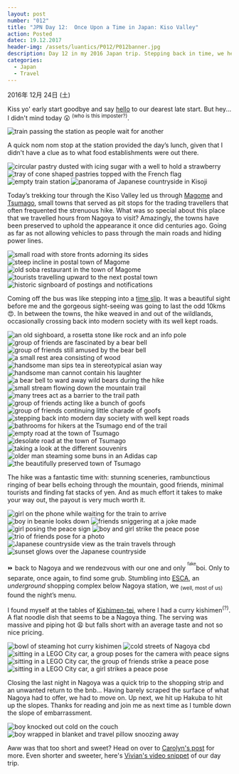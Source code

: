```yaml
---
layout: post
number: "012"
title: "JPN Day 12:  Once Upon a Time in Japan: Kiso Valley"
action: Posted
datec: 19.12.2017
header-img: /assets/luantics/P012/P012banner.jpg
description: Day 12 in my 2016 Japan trip. Stepping back in time, we head to Kisoji where we take a long hike through the small towns of Magome and Tsumago.
categories:
  - Japan
  - Travel
---
```


2016年 12月 24日 (土)

Kiss yo' early start goodbye and say <a href="https://youtu.be/VQ03WpqlpCI?t=1m15s">hello</a> to our dearest late start. But hey... I didn't mind today :open_mouth: <sup>(who is this imposter?)</sup>. 

<div class="imageset">
	<img src="{{ baseurl }}/assets/luantics/P012/P012JPND1201.jpg" alt="train passing the station as people wait for another"/>
</div>

A quick nom nom stop at the station provided the day’s lunch, given that I didn't have a clue as to what food establishments were out there.

<div class="imageset">
	<div class="row">
		<img src="{{ baseurl }}/assets/luantics/P012/P012JPND1202A.jpg" alt="circular pastry dusted with icing sugar with a well to hold a strawberry" class="two-thirds"/>
		<img src="{{ baseurl }}/assets/luantics/P012/P012JPND1202B.jpg" alt="tray of cone shaped pastries topped with the French flag" class="one-third"/>
	</div>
	<img src="{{ baseurl }}/assets/luantics/P012/P012JPND1203.jpg" alt="empty train station"/>
	<img src="{{ baseurl }}/assets/luantics/P012/P012JPND1204.jpg" alt="panorama of Japanese countryside in Kisoji"/>
</div>

Today’s trekking tour through the Kiso Valley led us through <a href="https://www.google.com.au/maps/place/Magome,+Nakatsugawa,+Gifu+Prefecture+508-0502,+Japan/@35.5271665,137.5659074,15z/data=!3m1!4b1!4m5!3m4!1s0x601cb71add823007:0x7d766e65361116fa!8m2!3d35.5259642!4d137.5667895?hl=en">Magome</a> and <a href="https://www.google.com.au/maps/place/%E5%A6%BB%E7%B1%A0%E5%AE%BF/@35.5777208,137.5931631,17z/data=!3m1!4b1!4m5!3m4!1s0x601cb7e4a598bb33:0x87bc2c35315036f6!8m2!3d35.5777208!4d137.5953518?hl=en">Tsumago</a>, small towns that served as pit stops for the trading travellers that often frequented the strenuous hike. What was so special about this place that we travelled hours from Nagoya to visit? Amazingly, the towns have been preserved to uphold the appearance it once did centuries ago. Going as far as not allowing vehicles to pass through the main roads and hiding power lines.

<div class="imageset">
	<img src="{{ baseurl }}/assets/luantics/P012/P012JPND1205.jpg" alt="small road with store fronts adorning its sides"/>
	<img src="{{ baseurl }}/assets/luantics/P012/P012JPND1206.jpg" alt="steep incline in postal town of Magome"/>
	<img src="{{ baseurl }}/assets/luantics/P012/P012JPND1207.jpg" alt="old soba restaurant in the town of Magome"/>
	<img src="{{ baseurl }}/assets/luantics/P012/P012JPND1208.jpg" alt="tourists travelling upward to the next postal town"/>
	<img src="{{ baseurl }}/assets/luantics/P012/P012JPND1209.jpg" alt="historic signboard of postings and notifications"/>
</div>

Coming off the bus was like stepping into a <a href="https://youtu.be/J9wqjEBHmMY?t=38s">time slip</a>. It was a beautiful sight before me and the gorgeous sight-seeing was going to last the odd 10kms :heart_eyes:. In between the towns, the hike weaved in and out of the wildlands, occasionally crossing back into modern society with its well kept roads.

<div class="imageset">
	<img src="{{ baseurl }}/assets/luantics/P012/P012JPND1210.jpg" alt="an old sighboard, a rosetta stone like rock and an info pole"/>
	<img src="{{ baseurl }}/assets/luantics/P012/P012JPND1211.jpg" alt="group of friends are fascinated by a bear bell"/>
	<img src="{{ baseurl }}/assets/luantics/P012/P012JPND1212.jpg" alt="group of friends still amused by the bear bell"/>
	<img src="{{ baseurl }}/assets/luantics/P012/P012JPND1213.jpg" alt="a small rest area consisting of wood"/>
	<div class="row">
		<img src="{{ baseurl }}/assets/luantics/P012/P012JPND1214A.jpg" alt="handsome man sips tea in stereotypical asian way" class="half"/>
		<img src="{{ baseurl }}/assets/luantics/P012/P012JPND1214B.jpg" alt="handsome man cannot contain his laughter" class="half"/>
	</div>
	<img src="{{ baseurl }}/assets/luantics/P012/P012JPND1215.jpg" alt="a bear bell to ward away wild bears during the hike"/>
	<img src="{{ baseurl }}/assets/luantics/P012/P012JPND1216.jpg" alt="small stream flowing down the mountain trail"/>
	<img src="{{ baseurl }}/assets/luantics/P012/P012JPND1217.jpg" alt="many trees act as a barrier to the trail path"/>
	<div class="row">
		<img src="{{ baseurl }}/assets/luantics/P012/P012JPND1218A.jpg" alt="group of friends acting like a bunch of goofs" class="half"/>
		<img src="{{ baseurl }}/assets/luantics/P012/P012JPND1218B.jpg" alt="group of friends continuing little charade of goofs" class="half"/>
	</div>
	<img src="{{ baseurl }}/assets/luantics/P012/P012JPND1219.jpg" alt="stepping back into modern day society with well kept roads"/>
	<img src="{{ baseurl }}/assets/luantics/P012/P012JPND1220.jpg" alt="bathrooms for hikers at the Tsumago end of the trail"/>
	<img src="{{ baseurl }}/assets/luantics/P012/P012JPND1221.jpg" alt="empty road at the town of Tsumago"/>
	<img src="{{ baseurl }}/assets/luantics/P012/P012JPND1222.jpg" alt="desolate road at the town of Tsumago"/>
	<img src="{{ baseurl }}/assets/luantics/P012/P012JPND1223.jpg" alt="taking a look at the different souvenirs"/>
	<img src="{{ baseurl }}/assets/luantics/P012/P012JPND1224.jpg" alt="older man steaming some buns in an Adidas cap"/>
	<img src="{{ baseurl }}/assets/luantics/P012/P012JPND1225.jpg" alt="the beautifully preserved town of Tsumago"/>
</div>

The hike was a fantastic time with: stunning sceneries, rambunctious ringing of bear bells echoing through the mountain, good friends, minimal tourists and finding fat stacks of yen. And as much effort it takes to make your way out, the payout is very much worth it.

<div class="imageset">
	<img src="{{ baseurl }}/assets/luantics/P012/P012JPND1226.jpg" alt="girl on the phone while waiting for the train to arrive"/>
	<img src="{{ baseurl }}/assets/luantics/P012/P012JPND1227.jpg" alt="boy in beanie looks down"/>
	<img src="{{ baseurl }}/assets/luantics/P012/P012JPND1228.jpg" alt="friends sniggering at a joke made"/>
	<div class="row">
		<img src="{{ baseurl }}/assets/luantics/P012/P012JPND1229A.jpg" alt="girl posing the peace sign" class="half"/>
		<img src="{{ baseurl }}/assets/luantics/P012/P012JPND1229B.jpg" alt="boy and girl strike the peace pose" class="half"/>
	</div>
	<img src="{{ baseurl }}/assets/luantics/P012/P012JPND1230.jpg" alt="trio of friends pose for a photo"/>
	<img src="{{ baseurl }}/assets/luantics/P012/P012JPND1231.jpg" alt="Japanese countryside view as the train travels through"/>
	<img src="{{ baseurl }}/assets/luantics/P012/P012JPND1232.jpg" alt="sunset glows over the Japanese countryside"/>
</div>

:fast_forward: back to Nagoya and we rendezvous with our one and only <sup><sup>fake</sup></sup>boi. Only to separate, once again, to find some grub. Stumbling into <a href="https://www.google.com.au/maps/place/Esca+underground+shopping+center/@35.1702156,136.8803616,15z/data=!4m5!3m4!1s0x0:0xff8054343d33ab!8m2!3d35.1702156!4d136.8803616">ESCA</a>, an _underground_ shopping complex below Nagoya station, we <sub>(well, most of us)</sub> found the night’s menu. 

I found myself at the tables of <a href="https://www.google.com.au/maps/place/%E3%81%8D%E3%81%97%E3%82%81%E3%82%93%E4%BA%AD/@35.1691906,136.8788018,17z/data=!3m1!5s0x600376e647bffda5:0x881f1844173204eb!4m12!1m6!3m5!1s0x600376e61a49b519:0x88c24b7579dd462c!2z44GN44GX44KB44KT5Lqt!8m2!3d35.1709425!4d136.8801178!3m4!1s0x600376e61a49b519:0x88c24b7579dd462c!8m2!3d35.1709425!4d136.8801178">Kishimen-tei</a>, where I had a curry kishimen<sup>(?)</sup>. A flat noodle dish that seems to be a Nagoya thing. The serving was massive and piping hot :weary: but falls short with an average taste and not so nice pricing. 

<div class="imageset">
	<img src="{{ baseurl }}/assets/luantics/P012/P012JPND1233.jpg" alt="bowl of steaming hot curry kishimen"/>
	<img src="{{ baseurl }}/assets/luantics/P012/P012JPND1234.jpg" alt="cold streets of Nagoya cbd"/>
	<img src="{{ baseurl }}/assets/luantics/P012/P012JPND1235.jpg" alt="sitting in a LEGO City car, a group poses for the camera with peace signs"/>
	<div class="row">
		<img src="{{ baseurl }}/assets/luantics/P012/P012JPND1235A.jpg" alt="sitting in a LEGO City car, the group of friends strike a peace pose" class="half"/>
		<img src="{{ baseurl }}/assets/luantics/P012/P012JPND1235B.jpg" alt="sitting in a LEGO City car, a girl strikes a peace pose" class="half"/>
	</div>
</div>

Closing the last night in Nagoya was a quick trip to the shopping strip and an unwanted return to the bnb... Having barely scraped the surface of what Nagoya had to offer, we had to move on. Up next, we hit up Hakuba to hit up the slopes. Thanks for reading and join me as next time as I tumble down the slope of embarrassment. 

<div class="imageset">
	<div class="row">
		<img src="{{ baseurl }}/assets/luantics/P012/P012JPND1236A.jpg" alt="boy knocked out cold on the couch" class="two-thirds"/>
		<img src="{{ baseurl }}/assets/luantics/P012/P012JPND1236B.jpg" alt="boy wrapped in blanket and travel pillow snoozing away" class="one-third"/>
	</div>
</div>

Aww was that too short and sweet? Head on over to <a href="http://www.capturedbycarolyn.com/blog/2017/kiso-valley">Carolyn's post</a> for more. Even shorter and sweeter, here's <a href="https://youtu.be/lnoyTL7olS0?t=1m19s">Vivian's video snippet</a> of our day trip.